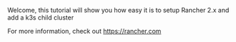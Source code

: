 Welcome, this tutorial will show you how easy it is to setup Rancher 2.x and add a k3s child cluster

For more information, check out https://rancher.com